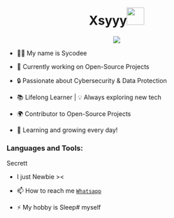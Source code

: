 <h1 align="center">Xsyyy<img src="https://user-images.githubusercontent.com/1303154/88677602-1635ba80-d120-11ea-84d8-d263ba5fc3c0.gif" width="40px" alt=""><br></h1>
<p align="center">
<img src="https://a.top4top.io/p_3285uiy2s1.jpg" />
</p>

<p align="center">

- 👨‍💻 My name is Sycodee

- 💼 Currently working on Open-Source Projects  
 
- 🔒 Passionate about Cybersecurity & Data Protection  

- 📚 Lifelong Learner | 💡 Always exploring new tech  

- 🌍 Contributor to Open-Source Projects  

- 🌱 Learning and growing every day!  

</p>


<h3 align="left">Languages and Tools:</h3>

<p align="left">Secrett</p>

-  I just Newbie ><

- 📫 How to reach me  [`Whatsapp`](https://wa.me/6281294888613?text=Permisiii,)

- ⚡ My hobby is Sleep# myself

